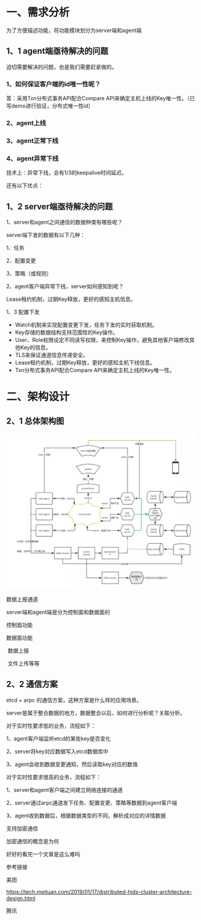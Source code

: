 # 一、需求分析

为了方便描述功能，将功能模块划分为server端和agent端

## 1、1 agent端亟待解决的问题

迫切需要解决的问题，也是我们需要赶紧做的。

### 1、如何保证客户端的id唯一性呢？

答：采用Txn分布式事务API配合Compare API来确定主机上线的Key唯一性。（已写demo进行验证，分布式唯一性id）



### 2、agent上线





### 3、agent正常下线



### 4、agent异常下线

技术上：异常下线，会有1/3的keepalive时间延迟。





还有以下优点：



## 1、2 server端亟待解决的问题

1、server和agent之间通信的数据种类有哪些呢？

server端下发的数据有以下几种：

1、任务

2、配置变更

3、策略（或规则）



2、agent客户端异常下线，server如何感知到呢？

Lease租约机制，过期Key释放，更好的感知主机信息。



1、3 配置下发

- Watch机制来实现配置变更下发，任务下发的实时获取机制。
- Key存储的数据结构支持范围性的Key操作。
- User、Role权限设定不同读写权限，来控制Key操作，避免其他客户端修改其他Key的信息。
- TLS来保证通道信息传递安全。
- Lease租约机制，过期Key释放，更好的感知主机下线信息。
- Txn分布式事务API配合Compare API来确定主机上线的Key唯一性。



# 二、架构设计

## 2、1 总体架构图

<img src="picture/640.webp" alt="图片" style="zoom:67%;" />

数据上报通道

server端和agent端是分为控制面和数据面的

控制面功能

数据面功能

​	数据上报

​	文件上传等等



## 2、2 通信方案

etcd + arpc 的通信方案，这种方案是什么样的应用场景。

server是属于整合数据的地方，数据整合以后，如何进行分析呢？关联分析。



对于实时性要求低的业务，流程如下：

1、agent客户端监听etcd的某些key是否变化

2、server将key对应数据写入etcd数据库中

3、agent会收到数据变更通知，然后读取key对应的数值



对于实时性要求很高的业务，流程如下：

1、server和agent客户端之间建立网络连接的通道

2、server通过arpc通道发下任务、配置变更、策略等数据到agent客户端

3、agent收到数据后，根据数据类型的不同，解析成对应的详情数据



支持加密通信

加密通信的概念是为何

好好的看完一个文章是这么难吗



参考链接

美团

https://tech.meituan.com/2019/01/17/distributed-hids-cluster-architecture-design.html



腾讯